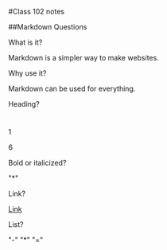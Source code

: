 
#Class 102 notes

##Markdown Questions

What is it?

Markdown is a simpler way to make websites.

Why use it?

Markdown can be used for everything.

Heading?

#

1

6

Bold or italicized?

"*"

Link?

[Link](URL)

List?

"-" "*" "="

